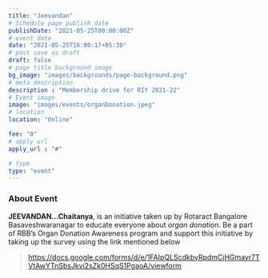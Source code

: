 ```yaml
---
title: "Jeevandan"
# Schedule page publish date
publishDate: "2021-05-25T00:00:00Z"
# event date
date: "2021-05-25T16:00:17+05:30"
# post save as draft
draft: false
# page title background image
bg_image: "images/backgrounds/page-background.png"
# meta description
description : "Membership drive for RIY 2021-22"
# Event image
image: "images/events/organDonation.jpeg"
# location
location: "Online"

fee: "0"
# apply url
apply_url : "#"

# type
type: "event"
---
```


### About Event

**JEEVANDAN...Chaitanya**, is an initiative taken up by Rotaract Bangalore Basaveshwaranagar to educate everyone about _organ donation_.
Be a part of RBB’s Organ Donation Awareness program and support this initiative by taking up the survey using the link mentioned below
> https://docs.google.com/forms/d/e/1FAIpQLScdkbyRpdmCjHGmayr7TVtAwYTnSbsJkvi2sZk0HSqS1PgaoA/viewform

